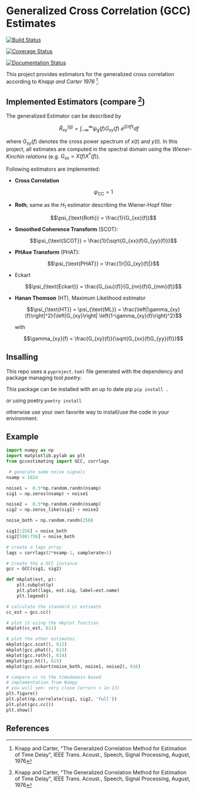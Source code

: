 # Generalized Cross Correlation (GCC) Estimates

[![Build Status](https://travis-ci.org/SiggiGue/gccestimating.svg?branch=master)](https://travis-ci.org/SiggiGue/gccestimating)

[![Coverage Status](https://coveralls.io/repos/github/SiggiGue/gccestimating/badge.svg)](https://coveralls.io/github/SiggiGue/gccestimating)

[![Documentation Status](https://readthedocs.org/projects/gccestimating/badge/?version=latest)](https://gccestimating.readthedocs.io/en/latest/?badge=latest)

This project provides estimators for the generalized cross correlation according to *Knapp and Carter 1976* [^KC76].


## Implemented Estimators (compare [^KC76])

The generalized Estimator can be described by


```math
\hat{R}_{xy}^{(\text{g})} = \int_{-\infty}^{\infty}{\psi_\text{g}(f) G_{xy}(f)~e^{\text{j} 2\pi f \tau} df}
```

where $`G_{xy}(f)`$ denotes the cross power spectrum of $`x(t)`$ and $`y(t)`$.
In this project, all estimates are computed in the spectral domain using the *Wiener-Kinchin relations* (e.g. $`G_{xx}=X(f)X^{*}(f)`$).

Following estimators are implemented:

- **Cross Correlation** 
  ```math
  \psi_{\text{CC}}=1
  ```

- **Roth**; same as the $`H_1`$ estimator describing the Wiener-Hopf filter
  ```math
  \psi_{\text{Roth}} = \frac{1}{G_{xx}(f)}
  ```

- **Smoothed Coherence Transform** (SCOT): 
  ```math
  \psi_{\text{SCOT}} = \frac{1}{\sqrt{G_{xx}(f)G_{yy}(f)}}
  ```

- **PHAse Transform** (PHAT): 
  ```math
  \psi_{\text{PHAT}} = \frac{1}{|G_{xy}(f)|}
  ```

- Eckart
  ```math
  \psi_{\text{Eckart}} = \frac{G_{uu}(f)}{G_{nn}(f)G_{mm}(f)}
  ```

- **Hanan Thomson** (HT), Maximum Likelihood  estimator 
  ```math
  \psi_{\text{HT}} = \psi_{\text{ML}} = \frac{\left|\gamma_{xy}(f)\right|^2}{\left|G_{xy}\right| \left(1-\gamma_{xy}(f)\right)^2}
  ```
  with 
  ```math
  \gamma_{xy}(f) = \frac{G_{xy}(f)}{\sqrt{G_{xx}(f)G_{yy}(f)}}
  ```

## Insalling

This repo uses a `pyproject.toml` file generated with the dependency and package managing tool *poetry*.

This package can be installed with an up to date pip
`pip install .`

or using poetry
`poetry install`

otherwise use your own favorite way to install/use the code in your environment.


## Example

```python
import numpy as np
import matplotlib.pylab as plt
from gccestimating import GCC, corrlags

 # generate some noise signals
nsamp = 1024

noise1 =  0.5*np.random.randn(nsamp)
sig1 = np.zeros(nsamp) + noise1

noise2 =  0.5*np.random.randn(nsamp)
sig2 = np.zeros_like(sig1) + noise2

noise_both = np.random.randn(256)

sig1[:256] = noise_both
sig2[500:756] = noise_both

# create a lags array
lags = corrlags(2*nsamp-1, samplerate=1)

# Create the a GCC instance    
gcc = GCC(sig1, sig2)

def mkplot(est, p):
    plt.subplot(p)
    plt.plot(lags, est.sig, label=est.name)
    plt.legend()

# calculate the standard cc estimate
cc_est = gcc.cc()

# plot it using the mkplot function
mkplot(cc_est, 611)

# plot the other estimates
mkplot(gcc.scot(), 612)
mkplot(gcc.phat(), 613)
mkplot(gcc.roth(), 614)
mkplot(gcc.ht(), 615)
mkplot(gcc.eckart(noise_both, noise1, noise2), 616)

# compare cc to the timedomain based 
# implementation from Numpy
# you will see: very close (errors < 1e-13)
plt.figure()
plt.plot(np.correlate(sig1, sig2, 'full'))
plt.plot(gcc.cc())
plt.show()

```

## References

[^KC76]: Knapp and Carter, "The Generalized Correlation Method for Estimation of Time Delay", IEEE Trans. Acoust., Speech, Signal Processing, August, 1976
